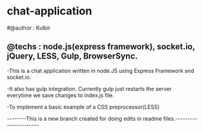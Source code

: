 # chat-application
#@author  : Kulbir
## @techs   : node.js(express framework), socket.io, jQuery, LESS, Gulp, BrowserSync.

-This is a chat application written in node.JS using Express Framework and socket.io. 

-It also has gulp integration. Currently gulp just restarts the server everytime we save changes to index.js file.
           
-To implement a basic example of a  CSS preprocessor(LESS)

--------This is a new branch created for doing edits in readme files.----------------------
